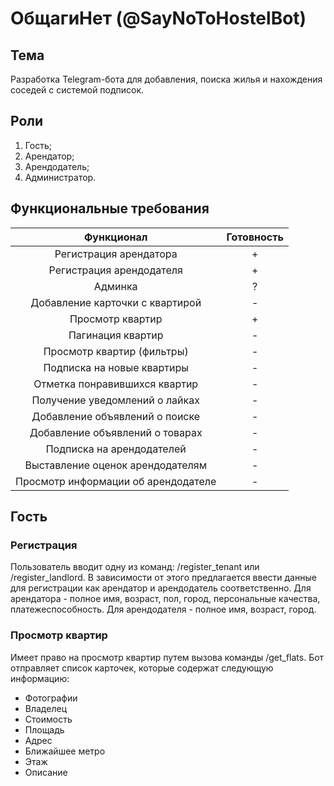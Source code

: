 # ОбщагиНет (@SayNoToHostelBot)

## Тема
Разработка Telegram-бота для добавления, поиска жилья и нахождения соседей с системой подписок.

## Роли
1) Гость;
2) Арендатор;
3) Арендодатель;
4) Администратор.

## Функциональные требования
|       Функционал                  |Готовность|
|:---------------------------------:|:--------:|
|Регистрация арендатора             |    +     |
|Регистрация арендодателя           |    +     |
|Админка                            |    ?     |
|Добавление карточки с квартирой    |    -     |
|Просмотр квартир                   |    +     |
|Пагинация квартир                  |    -     |
|Просмотр квартир (фильтры)         |    -     |
|Подписка на новые квартиры         |    -     |
|Отметка понравившихся квартир      |    -     |
|Получение уведомлений о лайках     |    -     |
|Добавление объявлений о поиске     |    -     |
|Добавление объявлений о товарах    |    -     |
|Подписка на арендодателей          |    -     |
|Выставление оценок арендодателям   |    -     |
|Просмотр информации об арендодателе|    -     |


## Гость
### Регистрация
Пользователь вводит одну из команд: /register_tenant или /register_landlord. В зависимости от этого предлагается ввести данные для регистрации как арендатор и арендодатель соответственно. Для арендатора - полное имя, возраст, пол, город, персональные качества, платежеспособность. Для арендодателя - полное имя, возраст, город.
### Просмотр квартир
Имеет право на просмотр квартир путем вызова команды /get_flats. Бот отправляет список карточек, которые содержат следующую информацию:

- Фотографии
- Владелец
- Стоимость
- Площадь
- Адрес
- Ближайшее метро
- Этаж
- Описание